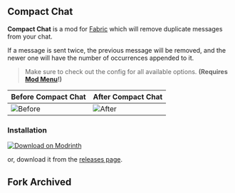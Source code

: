 ## Compact Chat

**Compact Chat** is a mod for [Fabric](https://fabricmc.net) which will remove duplicate messages from your chat.

If a message is sent twice, the previous message will be removed, and the newer one will have the number of occurrences
appended to it.

> Make sure to check out the config for all available options.
> **(Requires [Mod Menu](https://modrinth.com/mod/modmenu)!)**

| Before Compact Chat                  | After Compact Chat                 |
|--------------------------------------|------------------------------------|
| ![Before](.github/images/before.png) | ![After](.github/images/after.png) |

### Installation

[![Download on Modrinth](https://github.com/Prospector/badges/blob/master/modrinth-badge-72h-padded.png?raw=true)](https://modrinth.com/mod/compact-chat)

or, download it from the [releases page](https://github.com/cbyrneee/compact-chat/releases).

## Fork Archived
